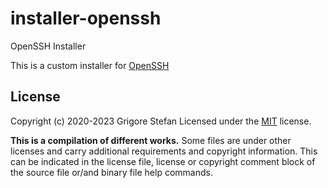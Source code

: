 # installer-openssh
OpenSSH Installer

This is a custom installer for [OpenSSH](https://github.com/PowerShell/openssh-portable)

## License

Copyright (c) 2020-2023 Grigore Stefan
Licensed under the [MIT](LICENSE) license.

**This is a compilation of different works.**
Some files are under other licenses and carry additional requirements and copyright information.
This can be indicated in the license file, license or copyright comment block of the source file or/and binary file help commands.

